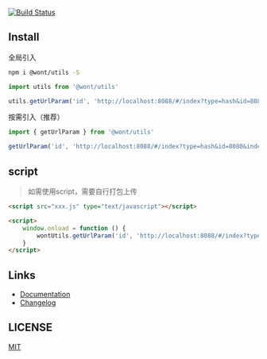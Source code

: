 [![Build Status](https://travis-ci.org/wont-org/utils.svg?branch=master)](https://travis-ci.org/wont-org/utils)

## Install

全局引入
```bash
npm i @wont/utils -S
```

```js
import utils from '@wont/utils'

utils.getUrlParam('id', 'http://localhost:8088/#/index?type=hash&id=8080&index=0') // 8080
```

按需引入（推荐）

```js
import { getUrlParam } from '@wont/utils'

getUrlParam('id', 'http://localhost:8088/#/index?type=hash&id=8080&index=0') // 8080
```

## script
> 如需使用script，需要自行打包上传

```html
<script src="xxx.js" type="text/javascript"></script>

<script>
    window.onload = function () {
        wontUtils.getUrlParam('id', 'http://localhost:8088/#/index?type=hash&id=8080&index=0') // 8080
    }
</script>
```

## Links

- [Documentation](https://wont-org.github.io/utils/)
- [Changelog](https://wont-org.github.io/utils/common/CHANGELOG.html)

## LICENSE

[MIT](https://en.wikipedia.org/wiki/MIT_License)
